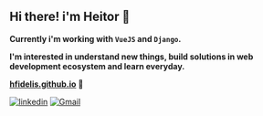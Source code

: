 ## Hi there! i'm Heitor 👋

**Currently i'm working with ```VueJS``` and ```Django```.**

**I'm interested in understand new things, build solutions in web development ecosystem and learn everyday.**

**[hfidelis.github.io](https://hfidelis.github.io/) 🌱**

[![linkedin](https://img.shields.io/badge/LinkedIn-0077B5?style=for-the-badge&logo=linkedin&logoColor=white&color=070808)](https://www.linkedin.com/in/hfidelis) 
[![Gmail](https://img.shields.io/badge/Gmail-D14836?style=for-the-badge&logo=gmail&logoColor=white&color=070808)](mailto:heitorc88@gmail.com)

<!--
<div>
  <img  width=800 align="center" src="https://github-profile-summary-cards.vercel.app/api/cards/profile-details?username=hfidelis&theme=midnight_purple">
</div>

<div>
  <img height=180 width=420 align="center" src="https://github-readme-stats.vercel.app/api?username=hfidelis&theme=midnight-purple&hide_border=false&include_all_commits=false&count_private=true" alt="GitHub Commits">
  <img height=180 width=420 align="center" src="https://github-readme-stats.vercel.app/api/top-langs/?username=hfidelis&theme=midnight-purple&hide_border=false&include_all_commits=true&count_private=true&layout=compact&hide=html,css,scss" alt="GitHub Langs">
</div>
-->
